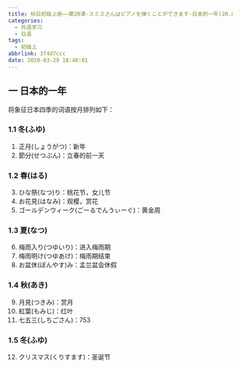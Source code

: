 ```yaml
---
title: 标日初级上册——第20课-スミスさんはピアノを弾くことができます-日本的一年(20.8)
categories:
  - 外语学习
  - 日语
tags:
  - 初级上
abbrlink: 3f4d7ccc
date: 2020-03-29 18:40:01
---
```

## 一 日本的一年

将象征日本四季的词语按月排列如下：

### 1.1 冬(ふゆ)

1. 正月(しょうがつ)：新年
2. 節分(せつぶん)：立春的前一天

<!--more-->

### 1.2 春(はる)

3. ひな祭(なつ)り：桃花节，女儿节
4. お花見(はなみ)：观樱，赏花
5. ゴールデンウィーク(ごーるでんうぃーぐ)：黄金周

### 1.3 夏(なつ)

6. 梅雨入り(つゆいり)：进入梅雨期
7. 梅雨明け(つゆあけ)：梅雨期结束
8. お盆休(ぼんやす)み：孟兰盆会休假

### 1.4 秋(あき)

9. 月見(つきみ)：赏月
10. 紅葉(もみじ)：红叶
11. 七五三(しちごさん)：753

### 1.5 冬(ふゆ)

12. クリスマス(くりすます)：圣诞节



